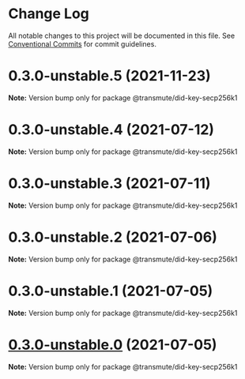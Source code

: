 # Change Log

All notable changes to this project will be documented in this file.
See [Conventional Commits](https://conventionalcommits.org) for commit guidelines.

# 0.3.0-unstable.5 (2021-11-23)

**Note:** Version bump only for package @transmute/did-key-secp256k1





# 0.3.0-unstable.4 (2021-07-12)

**Note:** Version bump only for package @transmute/did-key-secp256k1





# 0.3.0-unstable.3 (2021-07-11)

**Note:** Version bump only for package @transmute/did-key-secp256k1





# 0.3.0-unstable.2 (2021-07-06)

**Note:** Version bump only for package @transmute/did-key-secp256k1





# 0.3.0-unstable.1 (2021-07-05)

**Note:** Version bump only for package @transmute/did-key-secp256k1





# [0.3.0-unstable.0](https://github.com/transmute-industries/did-key.js/compare/v0.2.1-unstable.42...v0.3.0-unstable.0) (2021-07-05)

**Note:** Version bump only for package @transmute/did-key-secp256k1

